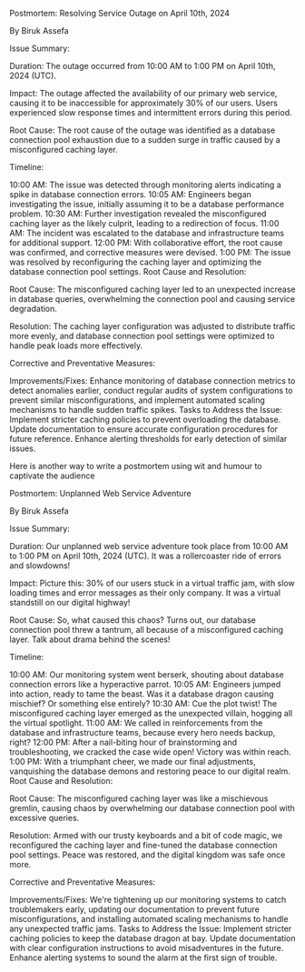 Postmortem: Resolving Service Outage on April 10th, 2024

By Biruk Assefa

Issue Summary:

Duration: The outage occurred from 10:00 AM to 1:00 PM on April 10th, 2024 (UTC).

Impact: The outage affected the availability of our primary web service, causing it to be inaccessible for approximately 30% of our users. Users experienced slow response times and intermittent errors during this period.

Root Cause: The root cause of the outage was identified as a database connection pool exhaustion due to a sudden surge in traffic caused by a misconfigured caching layer.

Timeline:

10:00 AM: The issue was detected through monitoring alerts indicating a spike in database connection errors.
10:05 AM: Engineers began investigating the issue, initially assuming it to be a database performance problem.
10:30 AM: Further investigation revealed the misconfigured caching layer as the likely culprit, leading to a redirection of focus.
11:00 AM: The incident was escalated to the database and infrastructure teams for additional support.
12:00 PM: With collaborative effort, the root cause was confirmed, and corrective measures were devised.
1:00 PM: The issue was resolved by reconfiguring the caching layer and optimizing the database connection pool settings.
Root Cause and Resolution:

Root Cause: The misconfigured caching layer led to an unexpected increase in database queries, overwhelming the connection pool and causing service degradation.

Resolution: The caching layer configuration was adjusted to distribute traffic more evenly, and database connection pool settings were optimized to handle peak loads more effectively.

Corrective and Preventative Measures:

Improvements/Fixes: Enhance monitoring of database connection metrics to detect anomalies earlier, conduct regular audits of system configurations to prevent similar misconfigurations, and implement automated scaling mechanisms to handle sudden traffic spikes.
Tasks to Address the Issue:
Implement stricter caching policies to prevent overloading the database.
Update documentation to ensure accurate configuration procedures for future reference.
Enhance alerting thresholds for early detection of similar issues.


Here is another way to write a postmortem using wit and humour to captivate the audience


Postmortem: Unplanned Web Service Adventure

By Biruk Assefa

Issue Summary:

Duration: Our unplanned web service adventure took place from 10:00 AM to 1:00 PM on April 10th, 2024 (UTC). It was a rollercoaster ride of errors and slowdowns!

Impact: Picture this: 30% of our users stuck in a virtual traffic jam, with slow loading times and error messages as their only company. It was a virtual standstill on our digital highway!

Root Cause: So, what caused this chaos? Turns out, our database connection pool threw a tantrum, all because of a misconfigured caching layer. Talk about drama behind the scenes!

Timeline:

10:00 AM: Our monitoring system went berserk, shouting about database connection errors like a hyperactive parrot.
10:05 AM: Engineers jumped into action, ready to tame the beast. Was it a database dragon causing mischief? Or something else entirely?
10:30 AM: Cue the plot twist! The misconfigured caching layer emerged as the unexpected villain, hogging all the virtual spotlight.
11:00 AM: We called in reinforcements from the database and infrastructure teams, because every hero needs backup, right?
12:00 PM: After a nail-biting hour of brainstorming and troubleshooting, we cracked the case wide open! Victory was within reach.
1:00 PM: With a triumphant cheer, we made our final adjustments, vanquishing the database demons and restoring peace to our digital realm.
Root Cause and Resolution:

Root Cause: The misconfigured caching layer was like a mischievous gremlin, causing chaos by overwhelming our database connection pool with excessive queries.

Resolution: Armed with our trusty keyboards and a bit of code magic, we reconfigured the caching layer and fine-tuned the database connection pool settings. Peace was restored, and the digital kingdom was safe once more.

Corrective and Preventative Measures:

Improvements/Fixes: We're tightening up our monitoring systems to catch troublemakers early, updating our documentation to prevent future misconfigurations, and installing automated scaling mechanisms to handle any unexpected traffic jams.
Tasks to Address the Issue:
Implement stricter caching policies to keep the database dragon at bay.
Update documentation with clear configuration instructions to avoid misadventures in the future.
Enhance alerting systems to sound the alarm at the first sign of trouble.



























